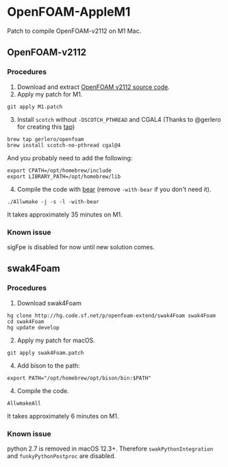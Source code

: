 # OpenFOAM-AppleM1

Patch to compile OpenFOAM-v2112 on M1 Mac.

## OpenFOAM-v2112
### Procedures
1. Download and extract [OpenFOAM v2112 source code](https://dl.openfoam.com/source/v2112/OpenFOAM-v2112.tgz).
2. Apply my patch for M1.
```
git apply M1.patch
```
3. Install `scotch` without `-DSCOTCH_PTHREAD` and CGAL4 (Thanks to @gerlero for creating this [tap](https://github.com/gerlero/homebrew-openfoam/tree/main/Formula))
```
brew tap gerlero/openfoam
brew install scotch-no-pthread cgal@4
```

And you probably need to add the following:
```
export CPATH=/opt/homebrew/include
export LIBRARY_PATH=/opt/homebrew/lib
```
4. Compile the code with [bear](https://openfoamwiki.net/index.php/HowTo_Use_OpenFOAM_with_Visual_Studio_Code) (remove `-with-bear` if you don't need it).
```
./Allwmake -j -s -l -with-bear
```
It takes approximately 35 minutes on M1.

### Known issue
sigFpe is disabled for now until new solution comes.

## swak4Foam
### Procedures
1. Download swak4Foam
```
hg clone http://hg.code.sf.net/p/openfoam-extend/swak4Foam swak4Foam
cd swak4Foam
hg update develop
```
2. Apply my patch for macOS.
```
git apply swak4Foam.patch
```
4. Add bison to the path:
```
export PATH="/opt/homebrew/opt/bison/bin:$PATH"
```
4. Compile the code.
```
AllwmakeAll
```
It takes approximately 6 minutes on M1.

### Known issue
python 2.7 is removed in macOS 12.3+. Therefore `swakPythonIntegration` and `funkyPythonPostproc` are disabled.

